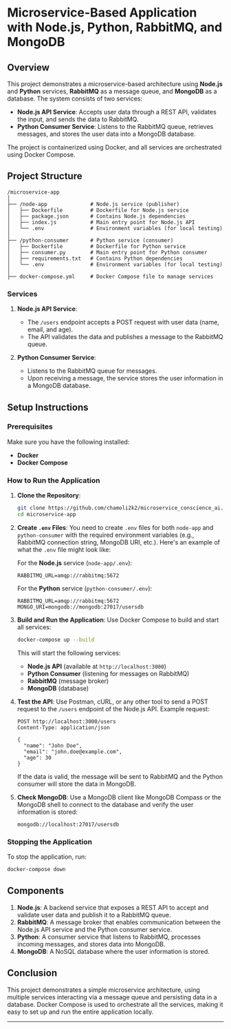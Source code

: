 # Microservice-Based Application with Node.js, Python, RabbitMQ, and MongoDB

## Overview
This project demonstrates a microservice-based architecture using **Node.js** and **Python** services, **RabbitMQ** as a message queue, and **MongoDB** as a database. The system consists of two services:

- **Node.js API Service**: Accepts user data through a REST API, validates the input, and sends the data to RabbitMQ.
- **Python Consumer Service**: Listens to the RabbitMQ queue, retrieves messages, and stores the user data into a MongoDB database.

The project is containerized using Docker, and all services are orchestrated using Docker Compose.

## Project Structure
```
/microservice-app
│
├── /node-app              # Node.js service (publisher)
│   ├── Dockerfile         # Dockerfile for Node.js service
│   ├── package.json       # Contains Node.js dependencies
│   ├── index.js           # Main entry point for Node.js API
│   └── .env               # Environment variables (for local testing)
│
├── /python-consumer       # Python service (consumer)
│   ├── Dockerfile         # Dockerfile for Python service
│   ├── consumer.py        # Main entry point for Python consumer
│   ├── requirements.txt   # Contains Python dependencies
│   └── .env               # Environment variables (for local testing)
│
├── docker-compose.yml     # Docker Compose file to manage services
```

### Services

1. **Node.js API Service**:
   - The `/users` endpoint accepts a POST request with user data (name, email, and age).
   - The API validates the data and publishes a message to the RabbitMQ queue.

2. **Python Consumer Service**:
   - Listens to the RabbitMQ queue for messages.
   - Upon receiving a message, the service stores the user information in a MongoDB database.

## Setup Instructions

### Prerequisites

Make sure you have the following installed:
- **Docker**
- **Docker Compose**

### How to Run the Application

1. **Clone the Repository**:
   ```bash
   git clone https://github.com/chamoli2k2/microservice_conscience_ai.git
   cd microservice-app
   ```

2. **Create `.env` Files**:
   You need to create `.env` files for both `node-app` and `python-consumer` with the required environment variables (e.g., RabbitMQ connection string, MongoDB URI, etc.). Here's an example of what the `.env` file might look like:

   For the **Node.js** service (`node-app/.env`):
   ```
   RABBITMQ_URL=amqp://rabbitmq:5672
   ```

   For the **Python** service (`python-consumer/.env`):
   ```
   RABBITMQ_URL=amqp://rabbitmq:5672
   MONGO_URI=mongodb://mongodb:27017/usersdb
   ```

3. **Build and Run the Application**:
   Use Docker Compose to build and start all services:
   ```bash
   docker-compose up --build
   ```

   This will start the following services:
   - **Node.js API** (available at `http://localhost:3000`)
   - **Python Consumer** (listening for messages on RabbitMQ)
   - **RabbitMQ** (message broker)
   - **MongoDB** (database)

4. **Test the API**:
   Use Postman, cURL, or any other tool to send a POST request to the `/users` endpoint of the Node.js API. Example request:
   ```
   POST http://localhost:3000/users
   Content-Type: application/json

   {
     "name": "John Doe",
     "email": "john.doe@example.com",
     "age": 30
   }
   ```

   If the data is valid, the message will be sent to RabbitMQ and the Python consumer will store the data in MongoDB.

5. **Check MongoDB**:
   Use a MongoDB client like MongoDB Compass or the MongoDB shell to connect to the database and verify the user information is stored:
   ```
   mongodb://localhost:27017/usersdb
   ```

### Stopping the Application
To stop the application, run:
```bash
docker-compose down
```

## Components

1. **Node.js**: A backend service that exposes a REST API to accept and validate user data and publish it to a RabbitMQ queue.
2. **RabbitMQ**: A message broker that enables communication between the Node.js API service and the Python consumer service.
3. **Python**: A consumer service that listens to RabbitMQ, processes incoming messages, and stores data into MongoDB.
4. **MongoDB**: A NoSQL database where the user information is stored.

## Conclusion
This project demonstrates a simple microservice architecture, using multiple services interacting via a message queue and persisting data in a database. Docker Compose is used to orchestrate all the services, making it easy to set up and run the entire application locally.

---

